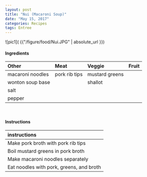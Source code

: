 ```yaml
---
layout: post
title: "Nui (Macaroni Soup)"
date: "May 15, 2017"
categories: Recipes
tags: Entree
---
```




![pic1]( {{"/figure/food/Nui.JPG" | absolute_url }})




#### Ingredients

<table class = "presenttab">
 <thead>
  <tr>
   <th style="text-align:left;"> Other </th>
   <th style="text-align:left;"> Meat </th>
   <th style="text-align:left;"> Veggie </th>
   <th style="text-align:left;"> Fruit </th>
  </tr>
 </thead>
<tbody>
  <tr>
   <td style="text-align:left;"> macaroni noodles </td>
   <td style="text-align:left;"> pork rib tips </td>
   <td style="text-align:left;"> mustard greens </td>
   <td style="text-align:left;">  </td>
  </tr>
  <tr>
   <td style="text-align:left;"> wonton soup base </td>
   <td style="text-align:left;">  </td>
   <td style="text-align:left;"> shallot </td>
   <td style="text-align:left;">  </td>
  </tr>
  <tr>
   <td style="text-align:left;"> salt </td>
   <td style="text-align:left;">  </td>
   <td style="text-align:left;">  </td>
   <td style="text-align:left;">  </td>
  </tr>
  <tr>
   <td style="text-align:left;"> pepper </td>
   <td style="text-align:left;">  </td>
   <td style="text-align:left;">  </td>
   <td style="text-align:left;">  </td>
  </tr>
</tbody>
</table>

<br>

#### Instructions

<table class = "presenttabnoh">
 <thead>
  <tr>
   <th style="text-align:left;"> instructions </th>
  </tr>
 </thead>
<tbody>
  <tr>
   <td style="text-align:left;"> Make pork broth with pork rib tips </td>
  </tr>
  <tr>
   <td style="text-align:left;"> Boil mustard greens in pork broth </td>
  </tr>
  <tr>
   <td style="text-align:left;"> Make macaroni noodles separately </td>
  </tr>
  <tr>
   <td style="text-align:left;"> Eat noodles with pork, greens, and broth </td>
  </tr>
</tbody>
</table>

